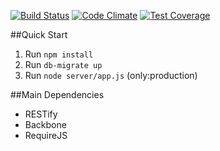 [![Build Status](https://api.travis-ci.org/gmszone/freerice.png)](https://travis-ci.org/gmszone/freerice)
[![Code Climate](https://codeclimate.com/github/gmszone/freerice/badges/gpa.svg)](https://codeclimate.com/github/gmszone/freerice)
[![Test Coverage](https://codeclimate.com/github/gmszone/freerice/badges/coverage.svg)](https://codeclimate.com/github/gmszone/freerice)

##Quick Start

1. Run ``npm install``
2. Run ``db-migrate up``
3. Run ``node server/app.js`` (only:production)

##Main Dependencies

 - RESTify 
 - Backbone
 - RequireJS
 
 
 
